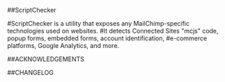 ##ScriptChecker 

#ScriptChecker is a utility that exposes any MailChimp-specific technologies used on websites. 
#It detects Connected Sites "mcjs" code, popup forms, embedded forms, account identification, 
#e-commerce platforms, Google Analytics, and more.

##ACKNOWLEDGEMENTS 


##CHANGELOG
